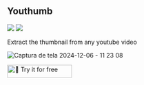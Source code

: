 <h2>Youthumb</h2>

<p>
  <img src="https://img.shields.io/badge/Next.js-000000?style=for-the-badge&logo=next.js&logoColor=white"/>
  <img src="https://img.shields.io/badge/Tailwind_CSS-38B2AC?style=for-the-badge&logo=tailwind-css&logoColor=white"/>
</p>

<p>
   Extract the thumbnail from any youtube video
</p>

![Captura de tela 2024-12-06 - 11 23 08](https://github.com/user-attachments/assets/a5f7a130-89e1-4274-96a6-4b963ec9303b)

<a href="https://you-thumb.vercel.app">
  <img src="https://img.shields.io/badge/%F0%9F%93%8E-Try it for free-blue" alt="🔗 Try it for free" width="150" height="30">
</a>

